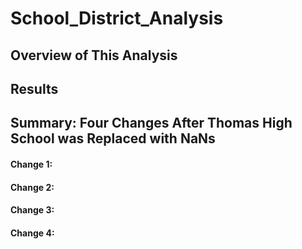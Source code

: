 # School_District_Analysis
## Overview of This Analysis 
## Results 
## Summary: Four Changes After Thomas High School was Replaced with NaNs
#### Change 1: 
#### Change 2: 
#### Change 3:
#### Change 4: 

